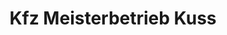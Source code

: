 ---
title: "Kfz Meisterbetrieb Kuss"
url: /guttaring/kfz-meisterbetrieb-kuss/
shop: Autowerkstatt
---